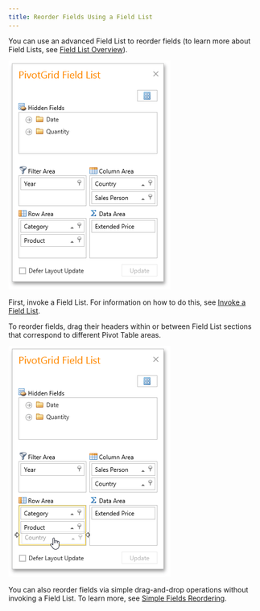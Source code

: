 ```yaml
---
title: Reorder Fields Using a Field List
---
```

You can use an advanced Field List to reorder fields (to learn more about Field Lists, see [Field List Overview](../../../../../interface-elements-for-web/articles/pivot-table/field-list-overview.md)).

![EU_ExcelFieldList](../../../../images/Img15860.png)

First, invoke a Field List. For information on how to do this, see [Invoke a Field List](../../../../../interface-elements-for-web/articles/pivot-table/field-list/invoke-a-field-list.md).

To reorder fields, drag their headers within or between Field List sections that correspond to different Pivot Table areas.

![EU_FieldListReorder](../../../../images/Img15865.png)

You can also reorder fields via simple drag-and-drop operations without invoking a Field List. To learn more, see [Simple Fields Reordering](../../../../../interface-elements-for-web/articles/pivot-table/layout-customization/reorder-fields/simple-fields-reordering.md).